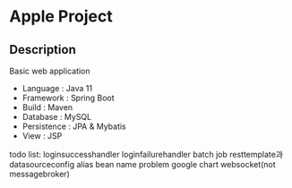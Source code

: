 # Apple Project


## Description
Basic web application

* Language : Java 11
* Framework : Spring Boot
* Build : Maven
* Database : MySQL
* Persistence : JPA & Mybatis
* View : JSP


todo list:
loginsuccesshandler
loginfailurehandler
batch job
resttemplate과 datasourceconfig alias bean name problem
google chart
websocket(not messagebroker)
